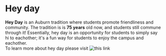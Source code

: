 # Hey day
**Hey Day** is an Auburn tradition where students promote friendliness and community.
The tradition is is **75 years** old now, and students still commune through it!
Essentially, hey day is an opportunity for students to simply say hi to eachother; it's a fun way for students to enjoy the campus and eachother.  
To learn more about hey day please visit ![this link](http://sga.auburn.edu/hey-day/)
